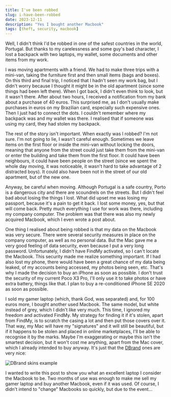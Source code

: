 ```yaml
---
title: I've been robbed
slug: i-have-been-robbed
date: 2023-12-11
description: "Yes I bought another Macbook"
tags: [theft, security, macbook]
---
```


<script lang="ts">
  import Image from '../components/Base/AppImage.svelte';
</script>

Well, I didn't think I'd be robbed in one of the safest countries in the world, Portugal. But thanks to my carelessness and some guy's bad character, I lost a backpack with two laptops, my wallet, some documents and other items from my work.

I was moving apartments with a friend. We had to make three trips with a mini-van, taking the furniture first and then small items (bags and boxes). On this third and final trip, I noticed that I hadn't seen my work bag, but I didn't worry because I thought it might be in the old apartment (since some things had been left there). When I got back, I didn't even think to look, but it wasn't there. After about two hours, I received a notification from my bank about a purchase of 40 euros. This surprised me, as I don't usually make purchases in euros on my Brazilian card, especially such expensive ones. Then I just had to connect the dots. I couldn't remember where my backpack was and my wallet was there. I realised that if someone was using my card, they had stolen my backpack.

The rest of the story isn't important. When exactly was I robbed? I'm not sure. I'm not going to lie, I wasn't careful enough. Sometimes we leave items on the first floor or inside the mini-van without locking the doors, meaning that anyone from the street could just take them from the mini-van or enter the building and take them from the first floor. It could have been neighbours, it could have been people on the street (since we spent the whole day moving, it was noticeable, it wasn't hard to take advantage of 2 distracted boys). It could also have been not in the street of our old apartment, but of the new one.

Anyway, be careful when moving. Although Portugal is a safe country, Porto is a dangerous city and there are scoundrels on the streets. But I didn't feel bad about losing the things I lost. What did upset me was losing my passport, because it's a pain to get it back. I lost some money, yes, but that will come back. Pretty much everything I use for work was there, including my company computer. The problem was that there was also my newly acquired Macbook, which I even wrote a post about.

One thing I realised about being robbed is that my data on the Macbook was very secure. There were several security measures in place on the company computer, as well as no personal data. But the Mac gave me a very good feeling of data security, even because I put a very long password. Unfortunately, I didn't have FindMy activated, so I can't locate the Macbook. This security made me realize something important. If I had also lost my phone, there would have been a great chance of my data being leaked, of my accounts being accessed, my photos being seen, etc. That's why I made the decision to buy an iPhone as soon as possible. I don't trust the security of my current Poco X3 Pro, I'll only use it to take photos or have extra battery, things like that. I plan to buy a re-conditioned iPhone SE 2020 as soon as possible.

I sold my gamer laptop (which, thank God, was separated) and, for 100 euros more, I bought another used Macbook. The same model, but white instead of grey, which I didn't like very much. This time, I ignored my freedom and activated FindMy. My strategy for finding it if it's stolen, apart from FindMy, is to scratch the casing a lot and then put those covers over it. That way, my Mac will have my "signatures" and it will still be beautiful, but if it happens to be stolen and placed in online marketplaces, I'll be able to recognise it by the marks. Maybe I'm exaggerating or maybe this isn't the smartest decision, but it won't cost me anything, apart from the Mac cover, which I already intended to buy anyway. It's just that the [DBrand](https://dbrand.com/) ones are very nice:

<Image post="i-have-been-robbed" img="dbrand-example" alt="DBrand skins example"/>

I wanted to write this post to show you what an excellent laptop I consider the Macbook to be. Two months of use was enough to make me sell my gamer laptop and buy another Macbook, even if it was used. Of course, I didn't intend to "change" Macbooks so quickly, but due to the event...
